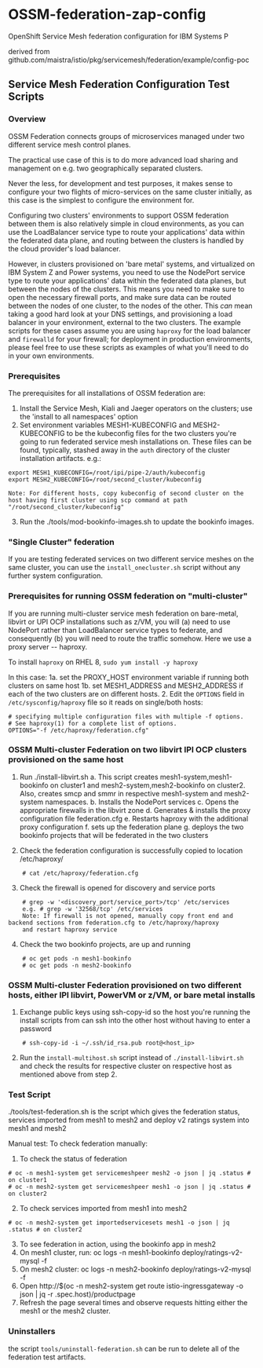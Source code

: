 # OSSM-federation-zap-config

OpenShift Service Mesh federation configuration for IBM Systems P 

derived from github.com/maistra/istio/pkg/servicemesh/federation/example/config-poc


## Service Mesh Federation Configuration Test Scripts

### Overview

OSSM Federation connects groups of microservices managed under two different service mesh control planes. 

The practical use case of this is to do more advanced load sharing and management on e.g. two geographically separated clusters.  

Never the less, for development and test purposes, it makes sense to configure your two flights of micro-services on the same cluster initially, as this case is the simplest to configure the environment for. 

Configuring two clusters' environments to support OSSM federation between them is also relatively simple in cloud environments, as you can use the LoadBalancer service type to route your applications' data within the federated data plane, and routing between the clusters is handled by the cloud provider's load balancer.  

However, in clusters provisioned on 'bare metal' systems, and virtualized on IBM System Z and Power systems, you need to use the NodePort service type to route your applications' data within the federated data planes, but between the nodes of the clusters.  This means you need to make sure to open the necessary firewall ports, and make sure data can be routed between the nodes of one cluster, to the nodes of the other.  This _can_ mean taking a good hard look at your DNS settings, and provisioning a load balancer in your environment, external to the two clusters. The example scripts for these cases assume you are using `haproxy` for the load balancer and `firewalld` for your firewall; for deployment in production environments, please feel free to use these scripts as examples of what you'll need to do in your own environments.     

### Prerequisites

The prerequisites for all installations of OSSM federation are:

 1.  Install the Service Mesh, Kiali and Jaeger operators on the clusters; use the 'install to all namespaces' option
 2.  Set environment variables MESH1-KUBECONFIG and MESH2-KUBECONFIG to be the kubeconfig files for the two clusters you're going to run federated service mesh installations on. These files can be found, typically, stashed away in the `auth` directory of the cluster installation artifacts.
e.g.:

```
export MESH1_KUBECONFIG=/root/ipi/pipe-2/auth/kubeconfig
export MESH2_KUBECONFIG=/root/second_cluster/kubeconfig

Note: For different hosts, copy kubeconfig of second cluster on the host having first cluster using scp command at path "/root/second_cluster/kubeconfig"
```
 3.  Run the ./tools/mod-bookinfo-images.sh to update the bookinfo images. 

### "Single Cluster" federation

If you are testing federated services on two different service meshes on the same cluster, you can use the `install_onecluster.sh` script without any further system configuration.


### Prerequisites for running OSSM federation on "multi-cluster"

If you are running multi-cluster service mesh federation on bare-metal, libvirt or UPI OCP installations such as z/VM, you will (a) need to use NodePort rather than LoadBalancer service types to federate, and consequently (b) you will need to route the traffic somehow.  Here we use a proxy server -- haproxy.    

To install `haproxy` on RHEL 8, `sudo yum install -y haproxy`

In this case:
 1a.  set the PROXY_HOST environment variable if running both clusters on same host 
 1b. set   MESH1_ADDRESS and MESH2_ADDRESS if each of the two clusters are on different hosts. 
 2.  Edit the `OPTIONS` field in `/etc/sysconfig/haproxy` file so it reads on single/both hosts:

```# Add extra options to the haproxy daemon here. This can be useful for
# specifying multiple configuration files with multiple -f options.
# See haproxy(1) for a complete list of options.
OPTIONS="-f /etc/haproxy/federation.cfg"
```

### OSSM Multi-cluster Federation on two libvirt IPI OCP clusters provisioned on the same host

1. Run ./install-libvirt.sh
	a. This script creates mesh1-system,mesh1-bookinfo on cluster1 and mesh2-system,mesh2-bookinfo on cluster2.
	   Also, creates smcp and smmr in respective mesh1-system and mesh2-system namespaces.
	b. Installs the NodePort services
	c. Opens the appropriate firewalls in the libvirt zone
	d. Generates & installs the proxy configuration file federation.cfg
	e. Restarts haproxy with the additional proxy configuration
	f. sets up the federation plane 
	g. deploys the two bookinfo projects that will be federated in the two clusters

2. Check the federation configuration is successfully copied to location /etc/haproxy/
```
	# cat /etc/haproxy/federation.cfg
```

3. Check the firewall is opened for discovery and service ports
```	
	# grep -w '<discovery_port/service_port>/tcp' /etc/services
	e.g. # grep -w '32568/tcp' /etc/services
	Note: If firewall is not opened, manually copy front end and backend sections from federation.cfg to /etc/haproxy/haproxy 
	and restart haproxy service
```	
	
4. Check the two bookinfo projects, are up and running
```
	# oc get pods -n mesh1-bookinfo
	# oc get pods -n mesh2-bookinfo
```


### OSSM Multi-cluster Federation provisioned on two different hosts, either IPI libvirt, PowerVM or z/VM, or bare metal installs

1. Exchange public keys using ssh-copy-id so the host you're running the install scripts from can ssh into the other host without having to enter a password 
```
	# ssh-copy-id -i ~/.ssh/id_rsa.pub root@<host_ip>
```
2. Run the `install-multihost.sh` script instead of `./install-libvirt.sh` and check the results for respective cluster on respective host as mentioned above from step 2.

### Test Script

./tools/test-federation.sh is the script which gives the federation status, services imported from mesh1 to mesh2 and deploy v2 ratings system into mesh1 and mesh2

Manual test:
To check federation manually:
1. To check the status of federation
```
# oc -n mesh1-system get servicemeshpeer mesh2 -o json | jq .status # on cluster1
# oc -n mesh2-system get servicemeshpeer mesh1 -o json | jq .status # on cluster2
```

2. To check services imported from mesh1 into mesh2
```
# oc -n mesh2-system get importedservicesets mesh1 -o json | jq .status # on cluster2
```
3. To see federation in action, using the bookinfo app in mesh2
1. On mesh1 cluster, run: oc logs -n mesh1-bookinfo deploy/ratings-v2-mysql -f
2. On mesh2 cluster: oc logs -n mesh2-bookinfo deploy/ratings-v2-mysql -f
3. Open http://$(oc -n mesh2-system get route istio-ingressgateway -o json | jq -r .spec.host)/productpage
4. Refresh the page several times and observe requests hitting either the mesh1 or the mesh2 cluster.


### Uninstallers

the script `tools/uninstall-federation.sh` can be run to delete all of the federation test artifacts. 




